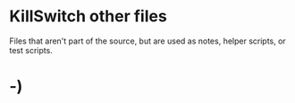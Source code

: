 # KillSwitch other files

Files that aren't part of the source, but are used as notes, helper scripts, or test scripts.

# -)
